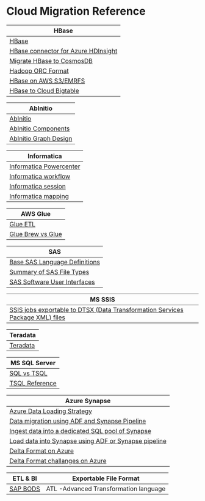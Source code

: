 # Cloud Migration Reference 

| HBase  | 
|  ----------- |
| [HBase](https://hbase.apache.org) 	|
| [HBase connector for Azure HDInsight](https://docs.microsoft.com/en-us/azure/data-factory/connector-hbase?tabs=data-factory) |
| [Migrate HBase to CosmosDB](https://docs.microsoft.com/en-us/azure/cosmos-db/sql/migrate-hbase-to-cosmos-db) |
| [Hadoop ORC Format](https://orc.apache.org) |
| [HBase on AWS S3/EMRFS](https://d1.awsstatic.com/whitepapers/Migrating_to_Apache_Hbase_on_Amazon_S3_on_Amazon_EMR.pdf) |
| [HBase to Cloud Bigtable](https://cloud.google.com/architecture/hadoop/hadoop-gcp-migration-data-hbase-to-bigtable) |

| AbInitio  | 
|  ----------- |
|  [AbInitio](https://www.abinitio.com) |
|  [AbInitio Components](http://abinitio-components.blogspot.com) |
|  [AbInitio Graph Design](http://abinitio-graph.blogspot.com) |

| Informatica  | 
|  ----------- |
|  [Informatica Powercenter](https://docs.informatica.com/data-integration/powercenter/10-5/workflow-basics-guide/preface.html) |
|  [Informatica workflow](https://www.guru99.com/workflows-informatica.html) |
|  [Informatica session](https://docs.informatica.com/data-integration/powercenter/10-4-0/workflow-basics-guide/sessions/sessions-overview.html) |
|  [Informatica mapping](https://docs.informatica.com/data-integration/powercenter/10-5/designer-guide/mappings/mappings-overview.html) |

| AWS Glue  | 
|  ----------- |
|  [Glue ETL](https://aws.amazon.com/glue/features)  |
|  [Glue Brew vs Glue](https://cloudacademy.com/course/management-saa-c03/aws-glue-databrew-vs-glue-studio) |

| SAS  | 
|  ----------- |
|  [Base SAS Language Definitions](https://documentation.sas.com/doc/en/pgmsascdc/9.4_3.5/lepg/n1lk7u75dae3hjn1c1ymzcu4xg9u.htm#p14u47o4ollqstn1w6zhkh41k3oa) |
|  [Summary of SAS File Types](https://documentation.sas.com/doc/en/pgmsascdc/9.4_3.5/lepg/n1lk7u75dae3hjn1c1ymzcu4xg9u.htm#p1oepdwv2w2r82n1irvuwgxth4ks) |
|  [SAS Software User Interfaces](https://documentation.sas.com/doc/en/pgmsascdc/9.4_3.5/lepg/p1pxzze6cmxk95n10zpeqru787i0.htm) |

| MS SSIS  | 
|  ----------- |
|  [SSIS jobs exportable to DTSX (Data Transformation Services Package XML) files](https://documentation.sas.com/doc/en/pgmsascdc/9.4_3.5/lestmtsglobal/p08dfq4p2zd7ijn1aoeliru9g5xm.htm) |

| Teradata  | 
|  ----------- |
| [Teradata](https://docs.teradata.com/r/Teradata-VantageTM-SQL-Fundamentals/July-2021/Database-Objects) |

| MS SQL Server  | 
|  ----------- |
|  [SQL vs TSQL](https://www.geeksforgeeks.org/difference-between-structured-query-language-sql-and-transact-sql-t-sql/?ref=lbp) |
|  [TSQL Reference](https://learn.microsoft.com/en-us/sql/t-sql/language-reference?view=sql-server-ver16) |

| Azure Synapse  | 
|  ----------- |
| [Azure Data Loading Strategy](https://learn.microsoft.com/en-us/azure/synapse-analytics/sql-data-warehouse/design-elt-data-loading) |
| [Data migration using ADF and Synapse Pipeline](https://learn.microsoft.com/en-us/azure/data-factory/load-azure-sql-data-warehouse?toc=%2Fazure%2Fsynapse-analytics%2Fsql-data-warehouse%2Ftoc.json&tabs=data-factory) |
| [Ingest data into a dedicated SQL pool of Synapse](https://learn.microsoft.com/en-us/azure/synapse-analytics/data-integration/data-integration-sql-pool?source=recommendations) |
| [Load data into Synapse using ADF or Synapse pipeline](https://learn.microsoft.com/en-us/azure/data-factory/load-azure-sql-data-warehouse?tabs=data-factory) |
| [Delta Format on Azure](https://docs.microsoft.com/en-us/azure/data-factory/format-delta) |
| [Delta Format challanges on Azure](https://docs.microsoft.com/en-us/azure/synapse-analytics/sql/resources-self-help-sql-on-demand?tabs=x80070002#delta-lake) |

| ETL & BI | Exportable File Format | 
|  ----------- | ----------- |
|  [SAP BODS](https://www.ijert.org/research/sap-data-services-and-object-promotions-IJERTV9IS120134.pdf) | ATL -Advanced Transformation language |

